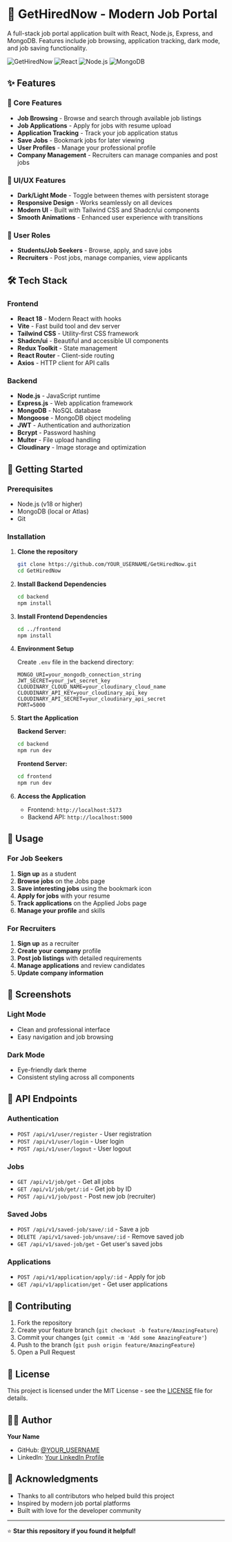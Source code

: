 # 🚀 GetHiredNow - Modern Job Portal

A full-stack job portal application built with React, Node.js, Express, and MongoDB. Features include job browsing, application tracking, dark mode, and job saving functionality.

![GetHiredNow](https://img.shields.io/badge/Status-Active-brightgreen)
![React](https://img.shields.io/badge/React-18.x-blue)
![Node.js](https://img.shields.io/badge/Node.js-18.x-green)
![MongoDB](https://img.shields.io/badge/MongoDB-6.x-green)

## ✨ Features

### 🎯 Core Features
- **Job Browsing** - Browse and search through available job listings
- **Job Applications** - Apply for jobs with resume upload
- **Application Tracking** - Track your job application status
- **Save Jobs** - Bookmark jobs for later viewing
- **User Profiles** - Manage your professional profile
- **Company Management** - Recruiters can manage companies and post jobs

### 🌙 UI/UX Features
- **Dark/Light Mode** - Toggle between themes with persistent storage
- **Responsive Design** - Works seamlessly on all devices
- **Modern UI** - Built with Tailwind CSS and Shadcn/ui components
- **Smooth Animations** - Enhanced user experience with transitions

### 👥 User Roles
- **Students/Job Seekers** - Browse, apply, and save jobs
- **Recruiters** - Post jobs, manage companies, view applicants

## 🛠️ Tech Stack

### Frontend
- **React 18** - Modern React with hooks
- **Vite** - Fast build tool and dev server
- **Tailwind CSS** - Utility-first CSS framework
- **Shadcn/ui** - Beautiful and accessible UI components
- **Redux Toolkit** - State management
- **React Router** - Client-side routing
- **Axios** - HTTP client for API calls

### Backend
- **Node.js** - JavaScript runtime
- **Express.js** - Web application framework
- **MongoDB** - NoSQL database
- **Mongoose** - MongoDB object modeling
- **JWT** - Authentication and authorization
- **Bcrypt** - Password hashing
- **Multer** - File upload handling
- **Cloudinary** - Image storage and optimization

## 🚀 Getting Started

### Prerequisites
- Node.js (v18 or higher)
- MongoDB (local or Atlas)
- Git

### Installation

1. **Clone the repository**
   ```bash
   git clone https://github.com/YOUR_USERNAME/GetHiredNow.git
   cd GetHiredNow
   ```

2. **Install Backend Dependencies**
   ```bash
   cd backend
   npm install
   ```

3. **Install Frontend Dependencies**
   ```bash
   cd ../frontend
   npm install
   ```

4. **Environment Setup**
   
   Create `.env` file in the backend directory:
   ```env
   MONGO_URI=your_mongodb_connection_string
   JWT_SECRET=your_jwt_secret_key
   CLOUDINARY_CLOUD_NAME=your_cloudinary_cloud_name
   CLOUDINARY_API_KEY=your_cloudinary_api_key
   CLOUDINARY_API_SECRET=your_cloudinary_api_secret
   PORT=5000
   ```

5. **Start the Application**
   
   **Backend Server:**
   ```bash
   cd backend
   npm run dev
   ```
   
   **Frontend Server:**
   ```bash
   cd frontend
   npm run dev
   ```

6. **Access the Application**
   - Frontend: `http://localhost:5173`
   - Backend API: `http://localhost:5000`

## 📱 Usage

### For Job Seekers
1. **Sign up** as a student
2. **Browse jobs** on the Jobs page
3. **Save interesting jobs** using the bookmark icon
4. **Apply for jobs** with your resume
5. **Track applications** on the Applied Jobs page
6. **Manage your profile** and skills

### For Recruiters
1. **Sign up** as a recruiter
2. **Create your company** profile
3. **Post job listings** with detailed requirements
4. **Manage applications** and review candidates
5. **Update company information**

## 🎨 Screenshots

### Light Mode
- Clean and professional interface
- Easy navigation and job browsing

### Dark Mode
- Eye-friendly dark theme
- Consistent styling across all components

## 🔧 API Endpoints

### Authentication
- `POST /api/v1/user/register` - User registration
- `POST /api/v1/user/login` - User login
- `POST /api/v1/user/logout` - User logout

### Jobs
- `GET /api/v1/job/get` - Get all jobs
- `GET /api/v1/job/get/:id` - Get job by ID
- `POST /api/v1/job/post` - Post new job (recruiter)

### Saved Jobs
- `POST /api/v1/saved-job/save/:id` - Save a job
- `DELETE /api/v1/saved-job/unsave/:id` - Remove saved job
- `GET /api/v1/saved-job/get` - Get user's saved jobs

### Applications
- `POST /api/v1/application/apply/:id` - Apply for job
- `GET /api/v1/application/get` - Get user applications

## 🤝 Contributing

1. Fork the repository
2. Create your feature branch (`git checkout -b feature/AmazingFeature`)
3. Commit your changes (`git commit -m 'Add some AmazingFeature'`)
4. Push to the branch (`git push origin feature/AmazingFeature`)
5. Open a Pull Request

## 📄 License

This project is licensed under the MIT License - see the [LICENSE](LICENSE) file for details.

## 👨‍💻 Author

**Your Name**
- GitHub: [@YOUR_USERNAME](https://github.com/YOUR_USERNAME)
- LinkedIn: [Your LinkedIn Profile](https://linkedin.com/in/your-profile)

## 🙏 Acknowledgments

- Thanks to all contributors who helped build this project
- Inspired by modern job portal platforms
- Built with love for the developer community

---

⭐ **Star this repository if you found it helpful!**
